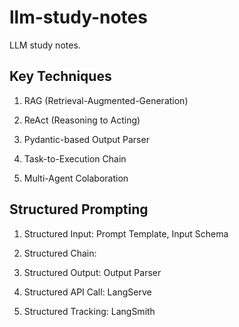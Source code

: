 # llm-study-notes
LLM study notes.

## Key Techniques

1. RAG (Retrieval-Augmented-Generation)

2. ReAct (Reasoning to Acting)

3. Pydantic-based Output Parser

4. Task-to-Execution Chain

5. Multi-Agent Colaboration

## Structured Prompting

1. Structured Input: Prompt Template, Input Schema

2. Structured Chain:

3. Structured Output: Output Parser

4. Structured API Call: LangServe

5. Structured Tracking: LangSmith
